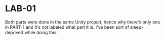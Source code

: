 # LAB-01
 
Both parts were done in the same Unity project, hence why there's only one in PART-1 and it's not labeled what part it is.
I've been sort of sleep-deprived while doing this.